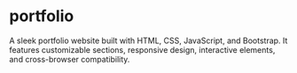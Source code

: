 # portfolio
A sleek portfolio website built with HTML, CSS, JavaScript, and Bootstrap. It features customizable sections, responsive design, interactive elements, and cross-browser compatibility.
